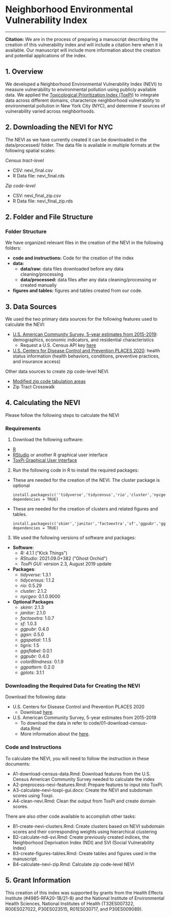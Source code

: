 # Neighborhood Environmental Vulnerability Index 
***

**Citation:** We are in the process of preparing a manuscript describing the creation of this vulnerability index and will include a citation here when it is available. Our manuscript will include more information about the creation and potential applications of the index.

## 1. Overview
We developed a Neighborhood Environmental Vulnerability Index (NEVI) to measure vulnerability to environmental pollution using publicly available data. We applied the [Toxicological Prioritization Index (ToxPi)](https://toxpi.org/) to integrate data across different domains, characterize neighborhood vulnerability to environmental pollution in New York City (NYC), and determine if sources of vulnerability varied across neighborhoods.

## 2. Downloading the NEVI for NYC
The NEVI as we have currently created it can be downloaded in the data/processed/ folder. The data file is available in multiple formats at the following spatial scales:

*Census tract-level*
- CSV: nevi_final.csv
- R Data file: nevi_final.rds

*Zip code-level*
- CSV: nevi_final_zip.csv
- R Data file: nevi_final_zip.rds

## 2. Folder and File Structure
### Folder Structure
We have organized relevant files in the creation of the NEVI in the following folders:
- **code and instructions:** Code for the creation of the index
- **data:** 
	- **data/raw:** data files downloaded before any data cleaning/processing
	- **data/processed:** data files after any data cleaning/processing or created manually
- **figures and tables:** figures and tables created from our code.


## 3. Data Sources
We used the two primary data sources for the following features used to calculate the NEVI:
- [U.S. American Community Survey, 5-year estimates from 2015-2019](https://www.census.gov/data/developers/data-sets/acs-5year.2019.html): demographics, economic indicators, and residential characteristics
	- Request a U.S. Census API key [here](https://api.census.gov/data/key_signup.html)
- [U.S. Centers for Disease Control and Prevention PLACES 2020](https://chronicdata.cdc.gov/500-Cities-Places/PLACES-Local-Data-for-Better-Health-Place-Data-202/q8xq-ygsk): health status information (health behaviors, conditions, preventive practices, and insurance access)

Other data sources to create zip code-level NEVI.
- [Modified zip code tabulation areas](https://data.cityofnewyork.us/Health/Modified-Zip-Code-Tabulation-Areas-MODZCTA-/pri4-ifjk)
- Zip Tract Crosswalk


## 4. Calculating the NEVI
Please follow the following steps to calculate the NEVI
### Requirements
1. Download the following software: 
- [R](https://cran.r-project.org/bin/windows/base/)
- [RStudio](https://www.rstudio.com/products/rstudio/download/#download) or another R graphical user interface
- [ToxPi Graphical User Interface](https://toxpi.org/)
2. Run the following code in R to install the required packages:
- These are needed for the creation of the NEVI. The cluster package is optional 
	```installation_nevi	
	install.packages(c(''tidyverse','tidycensus','rio','cluster','nycgeo'), dependencies = TRUE)
	```
- These are needed for the creation of clusters and related figures and tables.
	```installation_figs_tabs
	install.packages(c('skimr','janitor','factoextra','sf','ggpubr','ggsn','ggspatial','tigris','ggsflabel','ggpubr','colorBlindness','ggpattern','gplots'), dependencies = TRUE)
	```
3. We used the following versions of software and packages:
- **Software**:
	- *R:* 4.1.1 ("Kick Things")
	- *RStudio:* 2021.09.0+382 ("Ghost Orchid")
	- *ToxPi GUI:* version 2.3, August 2019 update
- **Packages**:
	- *tidyverse:* 1.3.1 
	- *tidycensus:* 1.1.2 
	- *rio:* 0.5.29 
	- *cluster:* 2.1.2 
	- *nycgeo:* 0.1.0.9000 
- **Optional Packages**
	- *skimr:* 2.1.3 
	- *janitor:* 2.1.0 
	- *factoextra:* 1.0.7 
	- *sf:* 1.0.3 
	- *ggpubr:* 0.4.0 
	- *ggsn:* 0.5.0 
	- *ggspatial:* 1.1.5 
	- *tigris:* 1.5 
	- *ggsflabel:* 0.0.1 
	- *ggpubr:* 0.4.0 
	- *colorBlindness:* 0.1.9 
	- *ggpattern:* 0.2.0 
	- *gplots:* 3.1.1 


### Downloading the Required Data for Creating the NEVI
Download the following data:
- U.S. Centers for Disease Control and Prevention PLACES 2020
	- Download [here]().
- U.S. American Community Survey, 5-year estimates from 2015-2019
	- To download the data in refer to code/01-download-census-data.Rmd 
	- More information about the [here](https://www.census.gov/data/developers/data-sets/acs-5year.2019.html).



### Code and Instructions
To calculate the NEVI, you will need to follow the instruction in these documents:
- A1-download-census-data.Rmd: Download features from the U.S. Census American Community Survey needed to calculate the index
- A2-preprocess-nevi-features.Rmd: Prepare features to input into ToxPi.
- A3-calculate-nevi-toxpi-gui.docx: Create the NEVI and subdomain scores using Toxpi.
- A4-clean-nevi.Rmd: Clean the output from ToxPi and create domain scores.

There are also other code available to accomplish other tasks:
- B1-create-nevi-clusters.Rmd: Create clusters based on NEVI subdomain scores and their corresponding weights using hierarchical clustering
- B2-calculate-ndi-svi.Rmd: Create previously created indices, the Neighborhood Deprivation Index (NDI) and SVI (Social Vulnerability Index)
- B3-create-figures-tables.Rmd: Create tables and figures used in the manuscript.
- B4-calculate-nevi-zip.Rmd: Calculate zip code-level NEVI


## 5. Grant Information
This creation of this index was supported by grants from the Health Effects Institute (#4985-RFA20-1B/21-8) and the National Institute of Environmental Health Sciences, National Institutes of Health (T32ES007322, R00ES027022, P30ES023515, R01ES030717, and P30ES009089).

